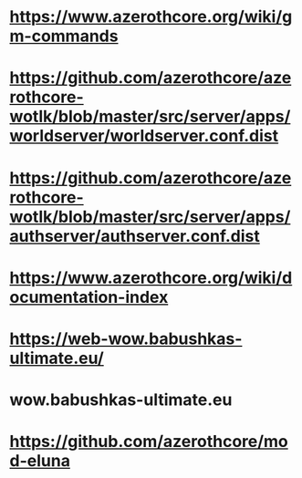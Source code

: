 # https://www.azerothcore.org/wiki/gm-commands

# https://github.com/azerothcore/azerothcore-wotlk/blob/master/src/server/apps/worldserver/worldserver.conf.dist

# https://github.com/azerothcore/azerothcore-wotlk/blob/master/src/server/apps/authserver/authserver.conf.dist 

# https://www.azerothcore.org/wiki/documentation-index

# https://web-wow.babushkas-ultimate.eu/

# wow.babushkas-ultimate.eu

# https://github.com/azerothcore/mod-eluna
